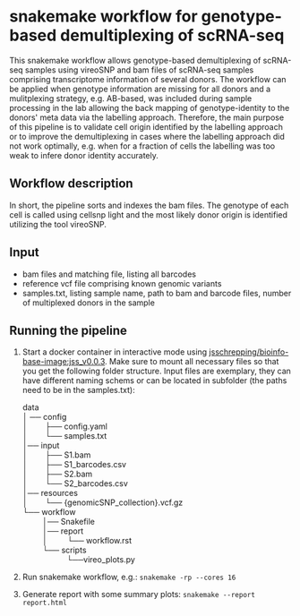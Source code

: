 # snakemake workflow for genotype-based demultiplexing of scRNA-seq

This snakemake workflow allows genotype-based demultiplexing of scRNA-seq samples using vireoSNP and bam files of scRNA-seq samples comprising
transcriptome information of several donors. The workflow can be applied when genotype information are missing for all donors and a mulitplexing
strategy, e.g. AB-based, was included during sample processing in the lab allowing the back mapping of genotype-identity to the donors' meta data
via the labelling approach. Therefore, the main purpose of this pipeline is to validate cell origin identified by the labelling approach or to
improve the demultiplexing in cases where the labelling approach did not work optimally, e.g. when for a fraction of cells the labelling was too
weak to infere donor identity accurately.

## Workflow description
In short, the pipeline sorts and indexes the bam files. The genotype of each cell is called using cellsnp light and the most likely donor origin
is identified utilizing the tool vireoSNP.

## Input
- bam files and matching file, listing all barcodes
- reference vcf file comprising known genomic variants
- samples.txt, listing sample name, path to bam and barcode files, number of multiplexed donors in the sample

## Running the pipeline
1. Start a docker container in interactive mode using [jsschrepping/bioinfo-base-image:jss_v0.0.3](https://hub.docker.com/r/jsschrepping/bioinfo-base-image). 
   Make sure to mount all necessary files so that you get the following folder structure. Input files are exemplary, they can have different naming
   schems or can be located in subfolder (the paths need to be in the samples.txt):
   
 	data  
	│ ── config  
	│&nbsp; &nbsp; &nbsp; &nbsp; ├── config.yaml  
	│&nbsp; &nbsp; &nbsp; &nbsp; └── samples.txt  
	│── input  
	│&nbsp; &nbsp; &nbsp; &nbsp; ├── S1.bam  
	│&nbsp; &nbsp; &nbsp; &nbsp; ├── S1_barcodes.csv  
	│&nbsp; &nbsp; &nbsp; &nbsp; ├── S2.bam  
	│&nbsp; &nbsp; &nbsp; &nbsp; └── S2_barcodes.csv  
	│── resources  
	│&nbsp; &nbsp; &nbsp; &nbsp; └── {genomicSNP_collection}.vcf.gz  
	└── workflow  
&nbsp; &nbsp; &nbsp; &nbsp; &nbsp;│── Snakefile  
&nbsp; &nbsp; &nbsp; &nbsp; &nbsp;│── report  
&nbsp; &nbsp; &nbsp; &nbsp; &nbsp;│&nbsp; &nbsp; &nbsp; &nbsp; &nbsp;└── workflow.rst  
&nbsp; &nbsp; &nbsp; &nbsp; &nbsp;└── scripts  
&nbsp; &nbsp; &nbsp; &nbsp; &nbsp; &nbsp; &nbsp; &nbsp; &nbsp; &nbsp; └──vireo_plots.py  
			

2. Run snakemake workflow, e.g.: `snakemake -rp --cores 16`

3. Generate report with some summary plots: `snakemake --report report.html`
